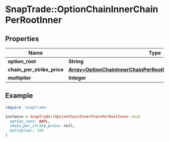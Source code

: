 # SnapTrade::OptionChainInnerChainPerRootInner

## Properties

| Name | Type | Description | Notes |
| ---- | ---- | ----------- | ----- |
| **option_root** | **String** |  | [optional] |
| **chain_per_strike_price** | [**Array&lt;OptionChainInnerChainPerRootInnerChainPerStrikePriceInner&gt;**](OptionChainInnerChainPerRootInnerChainPerStrikePriceInner.md) |  | [optional] |
| **multiplier** | **Integer** |  | [optional] |

## Example

```ruby
require 'snaptrade'

instance = SnapTrade::OptionChainInnerChainPerRootInner.new(
  option_root: AAPL,
  chain_per_strike_price: null,
  multiplier: 100
)
```

